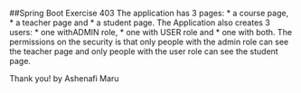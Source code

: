 ##Spring Boot Exercise 403
The application has 3 pages: 
    * a course page, 
    * a teacher page and 
    * a student page. 
The Application also creates 3 users: 
    * one withADMIN role, 
    * one with USER role and 
    * one with both. 
The permissions on the security is that only people with the admin role can see the teacher page 
and only people with the user role can see the student page.

Thank you!
by Ashenafi Maru